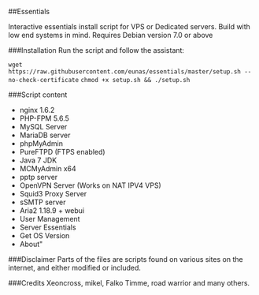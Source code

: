 ##Essentials

Interactive essentials install script for VPS or Dedicated servers.
Build with low end systems in mind.
Requires Debian version 7.0 or above

###Installation
Run the script and follow the assistant:

`wget https://raw.githubusercontent.com/eunas/essentials/master/setup.sh --no-check-certificate`
`chmod +x setup.sh && ./setup.sh`

###Script content

* nginx 1.6.2
* PHP-FPM 5.6.5
* MySQL Server
* MariaDB server
* phpMyAdmin
* PureFTPD (FTPS enabled)
* Java 7 JDK
* MCMyAdmin x64
* pptp server
* OpenVPN Server (Works on NAT IPV4 VPS)
* Squid3 Proxy Server
* sSMTP server
* Aria2 1.18.9 + webui
* User Management
* Server Essentials
* Get OS Version
* About"

###Disclaimer
Parts of the files are scripts found on various sites on the internet, and either modified or included.

###Credits
Xeoncross, mikel, Falko Timme, road warrior and many others.
